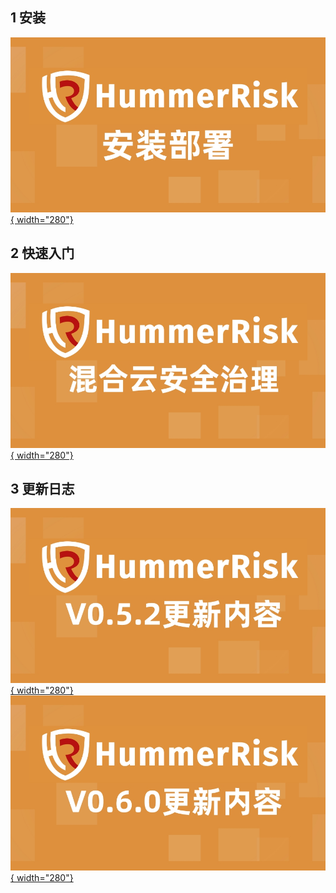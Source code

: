 ## 1 安装
[![安装部署](./img/../../img/vedio/install-cover.jpeg){ width="280"}](https://www.bilibili.com/video/BV1JK411d79A/)


## 2 快速入门

[![快速入门1](./img/../../img/vedio/quickstart1.jpeg){ width="280"}](https://www.bilibili.com/video/BV1g84y1b79N/?vd_source=40cffdce443e3b05aff80ddde424f0c3)


## 3 更新日志

[![更新日志](./img/../../img/vedie/../vedio/v052cover.jpeg){ width="280"}](https://www.bilibili.com/video/BV13P4y1d7kn/)
[![更新日志](./img/../../img/vedie/../vedio/v060cover.jpeg){ width="280"}](https://www.bilibili.com/video/BV1mD4y1h7cg/)